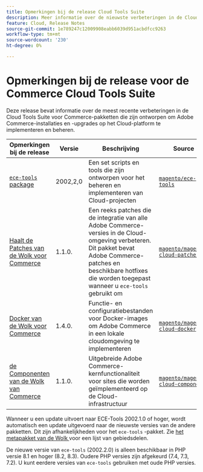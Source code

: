 ```yaml
---
title: Opmerkingen bij de release Cloud Tools Suite
description: Meer informatie over de nieuwste verbeteringen in de Cloud Tools Suite voor Adobe Commerce.
feature: Cloud, Release Notes
source-git-commit: 1e789247c12009908eabb6039d951acbdfcc9263
workflow-type: tm+mt
source-wordcount: '230'
ht-degree: 0%

---
```


# Opmerkingen bij de release voor de Commerce Cloud Tools Suite

Deze release bevat informatie over de meest recente verbeteringen in de Cloud Tools Suite voor Commerce-pakketten die zijn ontworpen om Adobe Commerce-installaties en -upgrades op het Cloud-platform te implementeren en beheren.

| Opmerkingen bij de release | Versie | Beschrijving | Source |
| ----------------- |-----------| ---------------------------------------- | --------------------------- |
| [`ece-tools` package ](ece-tools-package.md) | 2002,2,0 | Een set scripts en tools die zijn ontworpen voor het beheren en implementeren van Cloud-projecten | [`magento/ece-tools`](https://github.com/magento/ece-tools/tree/2002.2.0) |
| [ Haalt de Patches van de Wolk voor Commerce ](cloud-patches.md) | 1.1.0. | Een reeks patches die de integratie van alle Adobe Commerce-versies in de Cloud-omgeving verbeteren. Dit pakket bevat Adobe Commerce-patches en beschikbare hotfixes die worden toegepast wanneer u `ece-tools` gebruikt om | [`magento/magento-cloud-patches`](https://github.com/magento/magento-cloud-patches/tree/1.1.0) |
| [ Docker van de Wolk voor Commerce ](cloud-docker.md) | 1.4.0. | Functie- en configuratiebestanden voor Docker-images om Adobe Commerce in een lokale cloudomgeving te implementeren | [`magento/magento-cloud-docker`](https://github.com/magento/magento-cloud-docker/tree/1.0) |
| [ de Componenten van de Wolk van Commerce ](cloud-components.md) | 1.1.0. | Uitgebreide Adobe Commerce-kernfunctionaliteit voor sites die worden geïmplementeerd op de Cloud-infrastructuur | [`magento/magento-cloud-components`](https://github.com/magento/magento-cloud-components/tree/1.1.0) |

Wanneer u een update uitvoert naar ECE-Tools 2002.1.0 of hoger, wordt automatisch een update uitgevoerd naar de nieuwste versies van de andere pakketten. Dit zijn afhankelijkheden voor het `ece-tools` -pakket. Zie [ het metapakket van de Wolk ](../development/overview.md#cloud-metapackage) voor een lijst van gebiedsdelen.

De nieuwe versie van `ece-tools` (2002.2.0) is alleen beschikbaar in PHP versie 8.1 en hoger (8.2, 8.3). Oudere PHP versies zijn afgekeurd (7.4, 7.3, 7.2). U kunt eerdere versies van `ece-tools` gebruiken met oude PHP versies.

